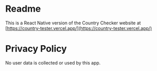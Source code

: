 # Readme

This is a React Native version of the Country Checker website at [https://country-tester.vercel.app/](https://country-tester.vercel.app/)

# Privacy Policy

No user data is collected or used by this app.
